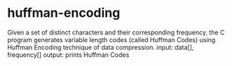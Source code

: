 # huffman-encoding
Given a set of distinct characters and their corresponding frequency, the C program generates variable length codes (called Huffman Codes) using Huffman Encoding technique of data compression.
input: data[], frequency[]
output: prints Huffman Codes
